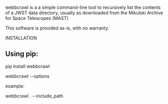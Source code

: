 webbcrawl is a a simple command-line tool to recursively list the contents of a JWST data directory, usually as downloaded from the Mikulski Archive for Space Telescopes (MAST)

This software is provided as-is, with no warranty.

  
INSTALLATION

Using pip:
----------

pip install webbcrawl

webbcrawl <path> --options
   
example:

webbcrawl . --include_path
